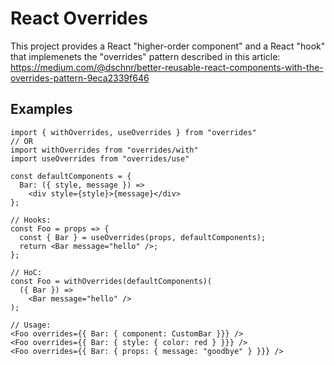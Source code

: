 # React Overrides

This project provides a React "higher-order component" and a React "hook" that implemenets the "overrides" pattern described in this article: https://medium.com/@dschnr/better-reusable-react-components-with-the-overrides-pattern-9eca2339f646

## Examples

    import { withOverrides, useOverrides } from "overrides"
    // OR
    import withOverrides from "overrides/with"
    import useOverrides from "overrides/use"

    const defaultComponents = {
      Bar: ({ style, message }) =>
        <div style={style}>{message}</div>
    };

    // Hooks:
    const Foo = props => {
      const { Bar } = useOverrides(props, defaultComponents);
      return <Bar message="hello" />;
    };

    // HoC:
    const Foo = withOverrides(defaultComponents)(
      ({ Bar }) =>
        <Bar message="hello" />
    );

    // Usage:
    <Foo overrides={{ Bar: { component: CustomBar }}} />
    <Foo overrides={{ Bar: { style: { color: red } }}} />
    <Foo overrides={{ Bar: { props: { message: "goodbye" } }}} />
